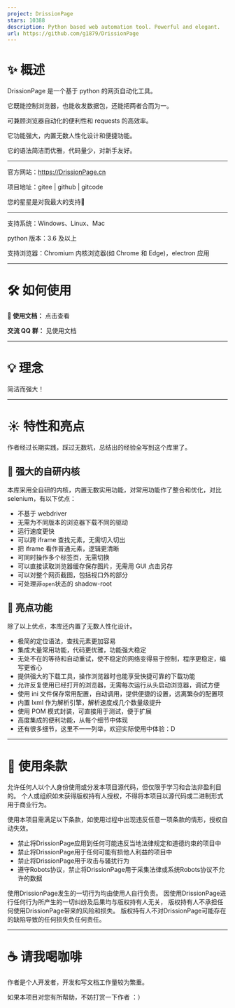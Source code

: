 ```yaml
---
project: DrissionPage
stars: 10388
description: Python based web automation tool. Powerful and elegant.
url: https://github.com/g1879/DrissionPage
---
```


✨️ 概述
=====

DrissionPage 是一个基于 python 的网页自动化工具。

它既能控制浏览器，也能收发数据包，还能把两者合而为一。

可兼顾浏览器自动化的便利性和 requests 的高效率。

它功能强大，内置无数人性化设计和便捷功能。

它的语法简洁而优雅，代码量少，对新手友好。

* * *

官方网站：https://DrissionPage.cn

项目地址：gitee | github | gitcode

您的星星是对我最大的支持💖

* * *

支持系统：Windows、Linux、Mac

python 版本：3.6 及以上

支持浏览器：Chromium 内核浏览器(如 Chrome 和 Edge)，electron 应用

* * *

🛠 如何使用
=======

**📖 使用文档：** 点击查看

**交流 QQ 群：** 见使用文档

* * *

💡 理念
=====

简洁而强大！

* * *

☀️ 特性和亮点
========

作者经过长期实践，踩过无数坑，总结出的经验全写到这个库里了。

🎇 强大的自研内核
----------

本库采用全自研的内核，内置无数实用功能，对常用功能作了整合和优化，对比 selenium，有以下优点：

-   不基于 webdriver
-   无需为不同版本的浏览器下载不同的驱动
-   运行速度更快
-   可以跨 iframe 查找元素，无需切入切出
-   把 iframe 看作普通元素，逻辑更清晰
-   可同时操作多个标签页，无需切换
-   可以直接读取浏览器缓存保存图片，无需用 GUI 点击另存
-   可以对整个网页截图，包括视口外的部分
-   可处理非`open`状态的 shadow-root

🎇 亮点功能
-------

除了以上优点，本库还内置了无数人性化设计。

-   极简的定位语法，查找元素更加容易
-   集成大量常用功能，代码更优雅，功能强大稳定
-   无处不在的等待和自动重试，使不稳定的网络变得易于控制，程序更稳定，编写更省心
-   提供强大的下载工具，操作浏览器时也能享受快捷可靠的下载功能
-   允许反复使用已经打开的浏览器，无需每次运行从头启动浏览器，调试方便
-   使用 ini 文件保存常用配置，自动调用，提供便捷的设置，远离繁杂的配置项
-   内置 lxml 作为解析引擎，解析速度成几个数量级提升
-   使用 POM 模式封装，可直接用于测试，便于扩展
-   高度集成的便利功能，从每个细节中体现
-   还有很多细节，这里不一一列举，欢迎实际使用中体验：D

* * *

📝 使用条款
=======

允许任何人以个人身份使用或分发本项目源代码，但仅限于学习和合法非盈利目的。 个人或组织如未获得版权持有人授权，不得将本项目以源代码或二进制形式用于商业行为。

使用本项目需满足以下条款，如使用过程中出现违反任意一项条款的情形，授权自动失效。

-   禁止将DrissionPage应用到任何可能违反当地法律规定和道德约束的项目中
-   禁止将DrissionPage用于任何可能有损他人利益的项目中
-   禁止将DrissionPage用于攻击与骚扰行为
-   遵守Robots协议，禁止将DrissionPage用于采集法律或系统Robots协议不允许的数据

使用DrissionPage发生的一切行为均由使用人自行负责。 因使用DrissionPage进行任何行为所产生的一切纠纷及后果均与版权持有人无关， 版权持有人不承担任何使用DrissionPage带来的风险和损失。 版权持有人不对DrissionPage可能存在的缺陷导致的任何损失负任何责任。

* * *

☕ 请我喝咖啡
=======

作者是个人开发者，开发和写文档工作量较为繁重。

如果本项目对您有所帮助，不妨打赏一下作者 ：）
